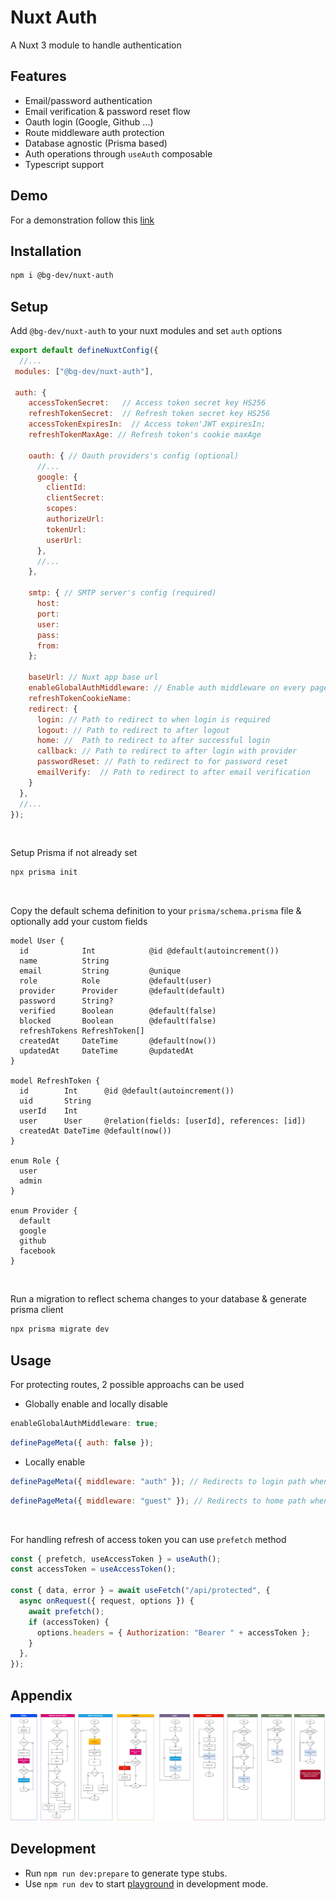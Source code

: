 # Nuxt Auth

A Nuxt 3 module to handle authentication

## Features

- Email/password authentication
- Email verification & password reset flow
- Oauth login (Google, Github ...)
- Route middleware auth protection
- Database agnostic (Prisma based)
- Auth operations through `useAuth` composable
- Typescript support

## Demo

For a demonstration follow this [link](https://nuxt-auth-starter.vercel.app/)

## Installation

```bash
npm i @bg-dev/nuxt-auth
```

## Setup

Add `@bg-dev/nuxt-auth` to your nuxt modules and set `auth` options

```javascript
export default defineNuxtConfig({
  //...
 modules: ["@bg-dev/nuxt-auth"],

 auth: {
    accessTokenSecret:   // Access token secret key HS256
    refreshTokenSecret:  // Refresh token secret key HS256
    accessTokenExpiresIn:  // Access token'JWT expiresIn;
    refreshTokenMaxAge: // Refresh token's cookie maxAge

    oauth: { // Oauth providers's config (optional)
      //...
      google: {
        clientId:
        clientSecret:
        scopes:
        authorizeUrl:
        tokenUrl:
        userUrl:
      },
      //...
    },

    smtp: { // SMTP server's config (required)
      host:
      port:
      user:
      pass:
      from:
    };

    baseUrl: // Nuxt app base url
    enableGlobalAuthMiddleware: // Enable auth middleware on every page
    refreshTokenCookieName:
    redirect: {
      login: // Path to redirect to when login is required
      logout: // Path to redirect to after logout
      home: //  Path to redirect to after successful login
      callback: // Path to redirect to after login with provider
      passwordReset: // Path to redirect to for password reset
      emailVerify:  // Path to redirect to after email verification
    }
  },
  //...
});
```

<br>

Setup Prisma if not already set

```bash
npx prisma init
```

<br>

Copy the default schema definition to your `prisma/schema.prisma` file & optionally add your custom fields

```prisma
model User {
  id            Int            @id @default(autoincrement())
  name          String
  email         String         @unique
  role          Role           @default(user)
  provider      Provider       @default(default)
  password      String?
  verified      Boolean        @default(false)
  blocked       Boolean        @default(false)
  refreshTokens RefreshToken[]
  createdAt     DateTime       @default(now())
  updatedAt     DateTime       @updatedAt
}

model RefreshToken {
  id        Int      @id @default(autoincrement())
  uid       String
  userId    Int
  user      User     @relation(fields: [userId], references: [id])
  createdAt DateTime @default(now())
}

enum Role {
  user
  admin
}

enum Provider {
  default
  google
  github
  facebook
}
```

<br>

Run a migration to reflect schema changes to your database & generate prisma client

```bash
npx prisma migrate dev
```

## Usage

For protecting routes, 2 possible approachs can be used

- Globally enable and locally disable

```javascript
enableGlobalAuthMiddleware: true;
```

```javascript
definePageMeta({ auth: false });
```

- Locally enable

```javascript
definePageMeta({ middleware: "auth" }); // Redirects to login path when not loggedIn
```

```javascript
definePageMeta({ middleware: "guest" }); // Redirects to home path when loggedIn
```

<br>

For handling refresh of access token you can use `prefetch` method

```javascript
const { prefetch, useAccessToken } = useAuth();
const accessToken = useAccessToken();

const { data, error } = await useFetch("/api/protected", {
  async onRequest({ request, options }) {
    await prefetch();
    if (accessToken) {
      options.headers = { Authorization: "Bearer " + accessToken };
    }
  },
});
```

## Appendix

![workflow](https://github.com/becem-gharbi/nuxt-auth/blob/beta/workflow.png)

## Development

- Run `npm run dev:prepare` to generate type stubs.
- Use `npm run dev` to start [playground](./playground) in development mode.
